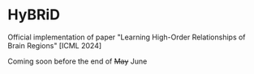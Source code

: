 # HyBRiD
Official implementation of paper "Learning High-Order Relationships of Brain Regions" [ICML 2024]

Coming soon before the end of ~~May~~ June
